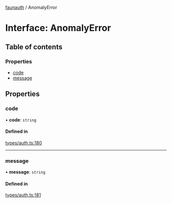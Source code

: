 [faunauth](../index.md) / AnomalyError

# Interface: AnomalyError

## Table of contents

### Properties

- [code](AnomalyError.md#code)
- [message](AnomalyError.md#message)

## Properties

### code

• **code**: `string`

#### Defined in

[types/auth.ts:180](https://github.com/alexnitta/faunauth/blob/5138961/src/types/auth.ts#L180)

___

### message

• **message**: `string`

#### Defined in

[types/auth.ts:181](https://github.com/alexnitta/faunauth/blob/5138961/src/types/auth.ts#L181)
